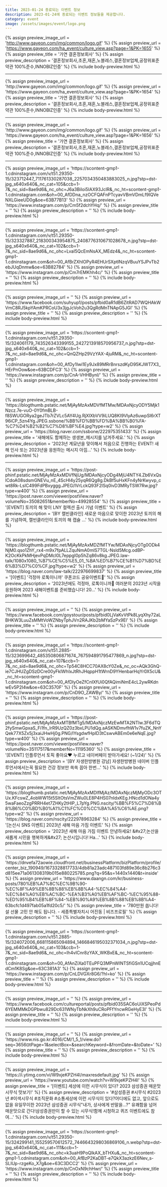 ```yaml
---
title: 2023-01-24 종료되는 이벤트 정보
description: 2023-01-24에 종료되는 이벤트 정보들을 제공합니다.
category: event
image: /assets/images/event/logo.png
---
```

{% assign preview_image_url = 'http://www.gayeon.com/img/common/logo.gif' %}
{% assign preview_url = 'https://www.gayeon.com/ha_event/culture_view.asp?page=1&PK=1655' %}
{% assign preview_title = '가연 결혼정보회사' %}
{% assign preview_description = '결혼정보회사,초혼,재혼,노블레스,결혼정보업체,공정위표준약관 100%준수,INNOBIZ인증' %}
{% include body-preview.html %}
<hr>{% assign preview_image_url = 'http://www.gayeon.com/img/common/logo.gif' %}
{% assign preview_url = 'https://www.gayeon.com/ha_event/culture_view.asp?page=1&PK=1654' %}
{% assign preview_title = '가연 결혼정보회사' %}
{% assign preview_description = '결혼정보회사,초혼,재혼,노블레스,결혼정보업체,공정위표준약관 100%준수,INNOBIZ인증' %}
{% include body-preview.html %}
<hr>{% assign preview_image_url = 'http://www.gayeon.com/img/common/logo.gif' %}
{% assign preview_url = 'https://www.gayeon.com/ha_event/culture_view.asp?page=1&PK=1656' %}
{% assign preview_title = '가연 결혼정보회사' %}
{% assign preview_description = '결혼정보회사,초혼,재혼,노블레스,결혼정보업체,공정위표준약관 100%준수,INNOBIZ인증' %}
{% include body-preview.html %}
<hr>{% assign preview_image_url = 'https://scontent-gmp1-1.cdninstagram.com/v/t51.29350-15/323712447_711761330287038_2257034350483883025_n.jpg?stp=dst-jpg_s640x640&amp;_nc_cat=105&amp;ccb=1-7&amp;_nc_sid=8ae9d6&amp;_nc_ohc=J6a3BiIoi5IAX93JclR&amp;_nc_ht=scontent-gmp1-1.cdninstagram.com&amp;oh=00_AfDDna_nzOCFQAFnPTcyavVBmVDmLf9IQVeNXLGieeUD0g&amp;oe=63B77B13' %}
{% assign preview_url = 'https://www.instagram.com/p/Cm5f2dchYHq/' %}
{% assign preview_title = '' %}
{% assign preview_description = '' %}
{% include body-preview.html %}
<hr>{% assign preview_image_url = 'https://scontent-gmp1-1.cdninstagram.com/v/t51.29350-15/323327887_218300343954875_2408776310671028678_n.jpg?stp=dst-jpg_s640x640&amp;_nc_cat=102&amp;ccb=1-7&amp;_nc_sid=8ae9d6&amp;_nc_ohc=LvaI5QcEmNsAX_MEdz4&amp;_nc_ht=scontent-gmp1-1.cdninstagram.com&amp;oh=00_AfBrZXhIOPyR4EHUrSXptINzqVBuuYSJPvTb2ebJUqDnmw&amp;oe=63B82784' %}
{% assign preview_url = 'https://www.instagram.com/p/Cm7rEMKhh4c/' %}
{% assign preview_title = '' %}
{% assign preview_description = '' %}
{% include body-preview.html %}
<hr>{% assign preview_image_url = '' %}
{% assign preview_url = 'https://www.facebook.com/suhyup1/posts/pfbid0aR1dB6ZitRAD7WQHAkWVmC8RJ5kpYAmKPRCoU3x3jgJcVoh2u3QgRdMnTNApG5JGl' %}
{% assign preview_title = '' %}
{% assign preview_description = '' %}
{% include body-preview.html %}
<hr>{% assign preview_image_url = 'https://scontent-gmp1-1.cdninstagram.com/v/t51.29350-15/324061179_743526343399155_2427213918570956737_n.jpg?stp=dst-jpg_s640x640&amp;_nc_cat=102&amp;ccb=1-7&amp;_nc_sid=8ae9d6&amp;_nc_ohc=QnQZHp29VzYAX-4juRM&amp;_nc_ht=scontent-gmp1-1.cdninstagram.com&amp;oh=00_AfDy1Iwi1Ey9Jx89MRrBnrszdKyD95KJWT7X3_HErPnOow&amp;oe=63BCDFC3' %}
{% assign preview_url = 'https://www.instagram.com/p/CnA-VHHBynl/' %}
{% assign preview_title = '' %}
{% assign preview_description = '' %}
{% include body-preview.html %}
<hr>{% assign preview_image_url = 'https://blogthumb.pstatic.net/MjAyMzAxMDVfMTMw/MDAxNjcyODY5Mjk1Nzcz.7e-vuO-0Y0fmBLB-f8SWUGORya2geJTb7rZVLc5AY4Ug.RjXlXbVV9iLUQ8KI9VlyAz6uwpSI6rXT96iCP_5zn4Yg.JPEG.ssbone/%BB%FD%BB%FD%BA%BB%B0%FA-%C7%D4%B2%B2%C7%D8%BF%E4.jpg?type=w2' %}
{% assign preview_url = 'https://blog.naver.com/ssbone/222975351433' %}
{% assign preview_title = '새해에도 함께하는 생생본_메시지를 남겨주세요.' %}
{% assign preview_description = '2023년 계묘년을 맞이해서 처음으로 진행하는 EVENT! 새해 인사 또는 2023년을 응원하는 메시지 아낌...' %}
{% include body-preview.html %}
<hr>{% assign preview_image_url = 'https://post-phinf.pstatic.net/MjAyMzAxMDVfNjUg/MDAxNjcyODg4MjU4NTY4.Zb6VxQslCdoA08sdsmGNEVu_nE_4ScHI4y25yqR6Qg8g.DkBf5uHxKFn4yNrKwyvp_cwt8Rk-LsIC499FdPBxyggg.JPEG/IVrLckQ93F2lSq0ivD3MRyTSW7Rw.jpg?type=w400' %}
{% assign preview_url = 'https://post.naver.com/viewer/postView.naver?volumeNo=35082651&memberNo=49928554' %}
{% assign preview_title = '[EVENT] 토끼의 해 맞이 LNY 컬렉션 출시 기념 이벤트' %}
{% assign preview_description = '[BY 캘빈클라인] 새로운 마음으로 맞이한 2023년 토끼의 해를 기념하여, 캘빈클라인이 토끼의 해 캡슐 ...' %}
{% include body-preview.html %}
<hr>{% assign preview_image_url = 'https://blogthumb.pstatic.net/MjAyMzAxMDZfMTYw/MDAxNjcyOTg0ODk4NjM0.qso1ZhY_rx4-m9x7fpALLZquNmA0mlS7TGL-Nsld5Mcg.odBP-K2OcKkPkMHjevPqDMcI0L7eppgI0p5hZq86v8kg.JPEG.law-talk/1080x1080_%B7%CE%C5%E5_01_%BA%ED%B7%CE%B1%D7%BD%E6%B3%D7%C0%CF.jpg?type=w2' %}
{% assign preview_url = 'https://blog.naver.com/law-talk/222976699837' %}
{% assign preview_title = '[이벤트] '걱정마 로톡이니까' 쿠폰코드 공유이벤트🧡' %}
{% assign preview_description = '2023년에도 걱정마, 로톡이니까🧡 여러분의 2023년 시작을 응원하며 2023 새해이벤트를 준비했습니다! 20...' %}
{% include body-preview.html %}
<hr>{% assign preview_image_url = '' %}
{% assign preview_url = 'https://www.facebook.com/goystour/posts/pfbid0LjVaKvVtPk8LyqXhy72aLBHKW3LuuZsMMtVoWZNbyTphJVn2RAJKb2bMYaSzPx9El' %}
{% assign preview_title = '' %}
{% assign preview_description = '' %}
{% include body-preview.html %}
<hr>{% assign preview_image_url = 'https://scontent-gmp1-1.cdninstagram.com/v/t51.2885-15/323699642_485350806871674_767594891795477869_n.jpg?stp=dst-jpg_s640x640&amp;_nc_cat=107&amp;ccb=1-7&amp;_nc_sid=8ae9d6&amp;_nc_ohc=Tp54C8HCC70AX8cY0Ze&amp;_nc_oc=AQk3GhQ-ie7CJHUZgDSzDCre00yFkIWhIxJtRhJHqppH1tWrnD9YHenbarHqYr0X5cU&amp;_nc_ht=scontent-gmp1-1.cdninstagram.com&amp;oh=00_AfDlyOeZfCnIXfUi0QfAQimiNmE4cL2ywRKdnwEv5P2I4w&amp;oe=63C3570F' %}
{% assign preview_url = 'https://www.instagram.com/p/CnD9O_ZAWBy/' %}
{% assign preview_title = '' %}
{% assign preview_description = '' %}
{% include body-preview.html %}
<hr>{% assign preview_image_url = 'https://post-phinf.pstatic.net/MjAyMzAxMTBfMTg5/MDAxNjczMzEwMTA2NTIw.3F6dTQ2fySmwGpxaS_Fi1fn_IrR9UzQZ0z3bxLPU1dQg.aASKNDmvfhW1v7fuZK_NnYQek77X5Zx5j3xaiJHwHj0g.PNG/IYsgdwfHpID3tCswvABEm0e6eNqE.jpg?type=w400' %}
{% assign preview_url = 'https://post.naver.com/viewer/postView.naver?volumeNo=35117517&memberNo=11195360' %}
{% assign preview_title = '[EVENT] 인플루언서 토픽 좋아요&hearts; 누르고 네이버페이 받아가세요! (~1/24)' %}
{% assign preview_description = '[BY 자생한방병원 강남] 자생한방병원 네이버 인플루언서에서는꼭 필요한&nbsp;건강 정보만 쏙쏙 꼽아 한번...' %}
{% include body-preview.html %}
<hr>{% assign preview_image_url = 'https://blogthumb.pstatic.net/MjAyMzAxMDlfMjAz/MDAxNjczMjMyODc3OTUx.KFcswZ_4obWW15t5SItOtsVmZWu0LE8P4HS07nIdxKEg.HNcd1dONa4y5waFaeoZzgPRRH4et7ZHKy2tHlP_L7pYg.PNG.nscity/%BB%F5%C7%D8%B8%B6%C0%BD%B0%A1%C1%FC%C0%CC%BA%A5%C6%AE.png?type=w2' %}
{% assign preview_url = 'https://blog.naver.com/nscity/222978963284' %}
{% assign preview_title = '[논산시 SNS 이벤트] 2023년 새해 마음 가짐 이벤트' %}
{% assign preview_description = '2023년 새해 마음 가짐 이벤트 안녕하세요! &amp;#x27;논산을 새롭게 시민을 행복하게&amp;#x27; 논산시입니다! Ha...' %}
{% include body-preview.html %}
<hr>{% assign preview_image_url = 'https://dnvefa72aowie.cloudfront.net/businessPlatform/bizPlatform/profile/center_biz_190949/1673328817733/4db81a23adc487103fd89e36c8b276c3d815ee71a061308319b015e880225785.png?q=95&amp;s=1440x1440&amp;t=inside' %}
{% assign preview_url = 'https://www.daangn.com/kr/business-posts/780%EB%A7%8C%EC%9B%90-%EC%8F%A9%EB%8B%88%EB%8B%A4-%EC%84%A4-%EC%84%A0%EB%AC%BC-%EA%B3%A0%EB%AF%BC-%EC%95%88-%ED%95%B4%EB%8F%84-%EB%90%A9%EB%8B%88%EB%8B%A4-63bcfc1d497fab05a1fd20c5/' %}
{% assign preview_title = '780만원 쏩니다! 설 선물 고민 안 해도 됩니다. - 세종특별자치시 어진동 | 비즈프로필' %}
{% assign preview_description = '' %}
{% include body-preview.html %}
<hr>{% assign preview_image_url = 'https://scontent-gmp1-1.cdninstagram.com/v/t51.2885-15/324072006_668115865094894_1466846195032371034_n.jpg?stp=dst-jpg_s640x640&amp;_nc_cat=103&amp;ccb=1-7&amp;_nc_sid=8ae9d6&amp;_nc_ohc=Ih4vICnr8zYAX_WKBxE&amp;_nc_ht=scontent-gmp1-1.cdninstagram.com&amp;oh=00_AfAnZiXa0TEuPFQ3MPnWlNTSfiGSn1UCqjjhnEdCm1K8Sg&amp;oe=63C381A3' %}
{% assign preview_url = 'https://www.instagram.com/p/CnLDVGXr8G6/?hl=ko' %}
{% assign preview_title = '' %}
{% assign preview_description = '' %}
{% include body-preview.html %}
<hr>{% assign preview_image_url = '' %}
{% assign preview_url = 'https://www.facebook.com/cultureportal/posts/pfbid035SAC6oUiXSPeoPd6YEMMMkDGPbwu829Dc631WNyTbNkXh9uCRoPFfYncwRGeHyE3l' %}
{% assign preview_title = '' %}
{% assign preview_description = '' %}
{% include body-preview.html %}
<hr>{% assign preview_image_url = '' %}
{% assign preview_url = 'https://www.nis.go.kr:4016/CM/1_5_1/view.do?seq=3656&currentPage=1&selectBox=&searchKeyword=&fromDate=&toDate=' %}
{% assign preview_title = '' %}
{% assign preview_description = '' %}
{% include body-preview.html %}
<hr>{% assign preview_image_url = 'https://i.ytimg.com/vi/W9xjeKPZH4I/maxresdefault.jpg' %}
{% assign preview_url = 'https://www.youtube.com/watch?v=W9xjeKPZH4I' %}
{% assign preview_title = '[이벤트] 세상에 이런 시무식이 있다? 2023 삼성증권 매운맛 시무식 맛보기!' %}
{% assign preview_description = '#삼성증권 #시무식 #2023년 #이색시무식 #조직문화 #소통세상에 이런 시무식이 있다?어디에도 없고, 앞으로도 없을 유일무이한 2023년 삼성증권 시무식&quot;내가, 상사에게 반말을…?&quot; 유쾌함을 넘어 매운맛으로 간다!삼성증권만이 할 수 있는 시무식!함께 시청하고 퀴즈 이벤트에도 참여...' %}
{% include body-preview.html %}
<hr>{% assign preview_image_url = 'https://scontent-gmp1-1.cdninstagram.com/v/t51.29350-15/324299141_155259570612572_7446643298036869106_n.webp?stp=dst-jpg_s640x640&amp;_nc_cat=111&amp;ccb=1-7&amp;_nc_sid=8ae9d6&amp;_nc_ohc=k3uaH9PoQlkAX_bTHXu&amp;_nc_ht=scontent-gmp1-1.cdninstagram.com&amp;oh=00_AfBzP2KaDBT-e7QkX3azkzE6Nev_s-SLIUp-rzgeKo_X7g&amp;oe=63C3DCC2' %}
{% assign preview_url = 'https://www.instagram.com/p/CnOxN9chHwr/' %}
{% assign preview_title = '' %}
{% assign preview_description = '' %}
{% include body-preview.html %}